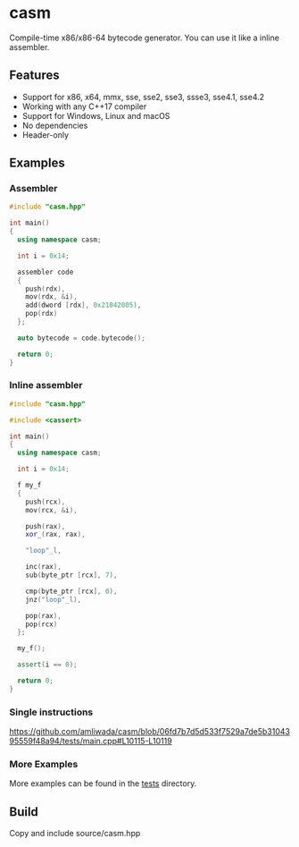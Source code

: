 # casm
Compile-time x86/x86-64 bytecode generator. You can use it like a inline assembler.

## Features

- Support for x86, x64, mmx, sse, sse2, sse3, ssse3, sse4.1, sse4.2
- Working with any C++17 compiler
- Support for Windows, Linux and macOS
- No dependencies
- Header-only

## Examples

### Assembler

```C++
#include "casm.hpp"

int main()
{
  using namespace casm;

  int i = 0x14;

  assembler code
  {	
    push(rdx),
    mov(rdx, &i),
    add(dword [rdx], 0x21042005),
    pop(rdx)
  };

  auto bytecode = code.bytecode();

  return 0;
}
```

### Inline assembler

```C++
#include "casm.hpp"

#include <cassert>

int main()
{
  using namespace casm;

  int i = 0x14;

  f my_f
  {	
    push(rcx),
    mov(rcx, &i),

    push(rax),
    xor_(rax, rax),

    "loop"_l,

    inc(rax),
    sub(byte_ptr [rcx], 7),

    cmp(byte_ptr [rcx], 0),
    jnz("loop"_l),

    pop(rax),
    pop(rcx)
  };

  my_f();

  assert(i == 0);

  return 0;
}
```

### Single instructions

https://github.com/amliwada/casm/blob/06fd7b7d5d533f7529a7de5b3104395559f48a94/tests/main.cpp#L10115-L10119

### More Examples

More examples can be found in the [tests](./tests/) directory.

## Build

Copy and include source/casm.hpp
